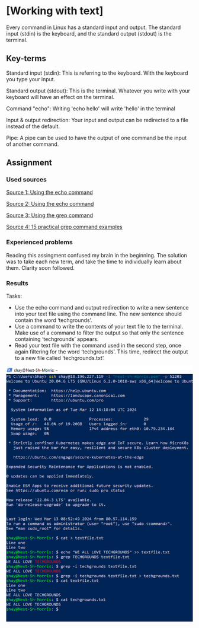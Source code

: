 # [Working with text]
Every command in Linux has a standard input and output. The standard input (stdin) is the keyboard, and the standard output (stdout) is the terminal.

## Key-terms
Standard input (stdin): This is referring to the keyboard. With the keyboard you type your input.

Standard output (stdout): This is the terminal. Whatever you write with your keyboard will have an effect on the terminal. 

Command "echo": Writing 'echo hello' will write 'hello' in the terminal

Input & output redirection: Your input and output can be redirected to a file instead of the default.

Pipe: A pipe can be used to have the output of one command be the input of another command.


## Assignment
### Used sources
[Source 1: Using the echo command](https://unix.stackexchange.com/questions/191694/how-to-put-a-newline-special-character-into-a-file-using-the-echo-command-and-re)

[Source 2: Using the echo command](https://runcloud.io/blog/echo-command-in-linux)

[Source 3: Using the grep command](https://stackoverflow.com/questions/9074353/terminal-command-to-find-lines-containing-a-specific-word)

[Source 4: 15 practical grep command examples](https://www.thegeekstuff.com/2009/03/15-practical-unix-grep-command-examples/)

### Experienced problems
Reading this assingment confused my brain in the beginning. The solution was to take each new term, and take the time to individually learn about them. Clarity soon followed.

### Results
Tasks:
-   Use the echo command and output redirection to write a new sentence into your text file using the command line. The new sentence should contain the word ‘techgrounds’.
-   Use a command to write the contents of your text file to the terminal. Make use of a command to filter the output so that only the sentence containing ‘techgrounds’ appears.
-   Read your text file with the command used in the second step, once again filtering for the word ‘techgrounds’. This time, redirect the output to a new file called ‘techgrounds.txt’.

![result](Proof-of-Success.png)
